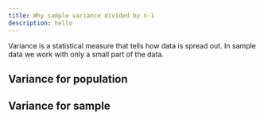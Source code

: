 ```yaml
---
title: Why sample variance divided by n-1
description: hello
---
```



Variance is a statistical measure that tells how data is spread out. In sample data we work with only a small part of the data.


## Variance for population 



## Variance for sample